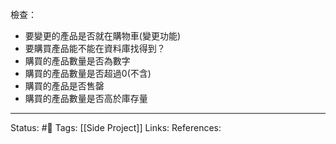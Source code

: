 

檢查：
- 要變更的產品是否就在購物車(變更功能)
- 要購買產品能不能在資料庫找得到？
- 購買的產品數量是否為數字
- 購買的產品數量是否超過0(不含)
- 購買的產品是否售罄
- 購買的產品數量是否高於庫存量

---
Status: #🌱 
Tags:
[[Side Project]]
Links:
References: